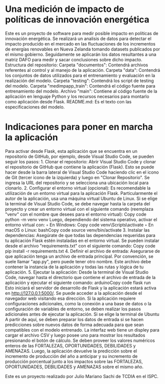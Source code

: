 # Una medición de impacto de políticas de innovación energética 
Este es un proyecto de software para medir posible impacto en políticas de innovación energética. 
Se realizará un analisis de datos para detectar el impacto producido en el mercado en las fluctuaciones de los incrementos de energías renovables en Nueva Zelanda tomando datasets publicados por el mismo gobierno. Seguidamente se aplicarán los datos resultantes a una matriz DAFO para medir y sacar conclusiones sobre dicho impacto.
Estructura del repositorio:
Carpeta "documentos": Contendrá archivos referentes al control y al manejo de la aplicación.
Carpeta "data": Contendrá los conjuntos de datos utilizados para el entrenamiento y evaluación en la realización del modelo.
Carpeta "testing": Contendrá los script de testing del modelo.
Carpeta "medimpapp_train": Contendrá el código fuente para entrenamiento del modelo.
Archivo "main": Contiene al código fuente de la aplicación en lenguaje Python y los recursos necesarios para montarlo como aplicación desde Flask.
README.md: Es el texto con las especificaciones del modelo.
 # Indicaciones para poner en marcha la aplicación
 Para activar desde Flask, esta aplicación que se encuentra en un repositorio de GitHub, por ejemplo, desde Visual Studio Code, se pueden seguir los pasos:
    1. Clonar el repositorio: Abrir Visual Studio Code y clonar el repositorio de GitHub que contiene la aplicación (Flask). Esto se puede hacer  desde la barra lateral de Visual Studio Code haciendo clic en el icono de Git (tercer icono de la izquierda) y luego en "Clonar Repositorio". Se ingresa la URL del repositorio y se selecciona una ubicación local para clonarlo.
    2. Configurar el entorno virtual (opcional): Es recomendable la utilización de un entorno virtual para la aplicación Flask. Particularmente el autor de la aplicación, usa una máquina virtual Ubuntu de Linux. Si se elige la terminal de Visual Studio Code, se debe navegar hasta la carpeta del proyecto y crear un entorno virtual con el siguiente comando (reemplaza "venv" con el nombre que desees para el entorno virtual):
       Copy code
       python -m venv venv
       Luego, dependiendo del sistema operativo, activar el entorno virtual con:
        ◦ En Windows:
          Copy code
          venv\Scripts\activate
        ◦ En macOS o Linux:
          bashCopy code
          source venv/bin/activate
    3. Instalar las dependencias: Asegúrate de que todas las dependencias requeridas para tu aplicación Flask estén instaladas en el entorno virtual. Se pueden instalar desde el archivo "requirements.txt" con el siguiente comando:
       Copy code
       pip install -r requirements.txt
    4. Definir el archivo de entrada: Asegurarse de que  aplicación tenga un archivo de entrada principal. Por convención, se suele llamar "app.py", pero puede tener otro nombre. Este archivo debe contener la instancia de la aplicación y todas las rutas y lógica de tu aplicación.
    5. Ejecutar la aplicación: Desde la terminal de Visual Studio Code, navegar hasta el directorio que contiene el archivo de entrada de la aplicación  y ejecutar el siguiente comando:
       arduinoCopy code
       flask run
       Esto iniciará el servidor de desarrollo de Flask y la aplicación estará activa en http://127.0.0.1:5000/. Se puede acceder a la aplicación desde el navegador web visitando esa dirección.
Si la aplicación requiere configuraciones adicionales, como la conexión a una base de datos o la configuración de variables de entorno, se deben realizar los pasos adicionales antes de ejecutar la aplicación.
       Si se elige la terminal de Ubuntu
A partir de aquí, se deben preparar los datos de entrada si se hacen predicciones sobre nuevos datos de forma adecuada para que sean compatibles con el modelo entrenado. La interfaz web tiene un displey para cargar el archivo CSV y luego posee uno para mostrar los resultados presionando el botón de cálculo. Se deben proveer los valores numéricos enteros de las FORTALEZAS, OPORTUNIDADES, DEBILIDADES y AMENAZAS. Luego, la aplicación devuelve la predicción sobre el incremento de producción del año a anticipar y su incremento de producción porcentual junto a los impactos sobre las FORTALEZAS, OPORTUNIDADES, DEBILIDADES y AMENAZAS sobre el mismo año.
 
Este es un proyecto realizado por Julio Mariano Sachi de TCDIA en el ISPC.
